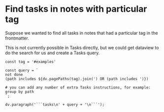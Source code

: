 # Find tasks in notes with particular tag

Suppose we wanted to find all tasks in notes that had a particular tag in the frontmatter.

This is not currently possible in Tasks directly, but we could get dataview to do the search for us and create a Tasks query.

```dataviewjs
const tag = '#examples'

const query = `
not done
(path includes ${dv.pagePaths(tag).join(') OR (path includes ')})

# you can add any number of extra Tasks instructions, for example:
group by path
`;

dv.paragraph('```tasks\n' + query + '\n```');
```

